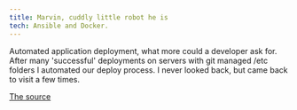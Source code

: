 ```yaml
---
title: Marvin, cuddly little robot he is
tech: Ansible and Docker.
---
```


Automated application deployment, what more could a developer ask for. After many 'successful' deployments on servers with git managed /etc folders I automated our deploy process. I never looked back, but came back to visit a few times.

[The source](https://github.com/p2pu/marvin/)
